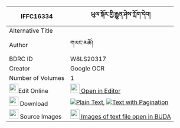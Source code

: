 |IFFC16334|ཡུལ་སྐོར་གྱི་རྒྱུན་ཤེས་ཀློག་དེབ། 
| --- | --- 
|Alternative Title |
|Author| གཡང་མཚོ།
|BDRC ID | W8LS20317
|Creator | Google OCR
|Number of Volumes| 1
|<img width="25" src="https://img.icons8.com/color/25/000000/edit-property.png">Edit Online| [<img width="25" src="https://avatars.githubusercontent.com/u/45091458?s=200&v=4"> Open in Editor](http://editor.openpecha.org/IFFC16334)
|<img width="25" src="https://img.icons8.com/fluent/48/000000/download-2.png"/>  Download | [![](https://img.icons8.com/color/20/000000/txt.png)Plain Text](https://github.com/Openpecha/IFFC16334/releases/download/v1/yulkor_gyi_gyun_she_lokdeb_plain_IFFC16334.zip), [![](https://img.icons8.com/color/20/000000/txt.png)Text with Pagination](https://github.com/Openpecha/IFFC16334/releases/download/v1/yulkor_gyi_gyun_she_lokdeb_pages_IFFC16334.zip)
|<img width="25" src="https://img.icons8.com/plasticine/100/000000/pictures-folder.png"/>  Source Images | [<img width="25" src="https://library.bdrc.io/icons/BUDA-small.svg"> Images of text file open in BUDA](https://library.bdrc.io/show/bdr:W8LS20317)